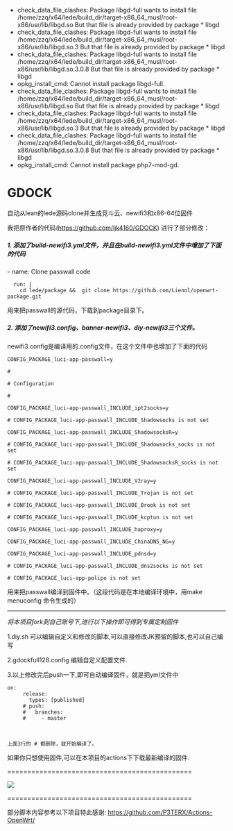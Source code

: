 * check_data_file_clashes: Package libgd-full wants to install file /home/zzq/x64/lede/build_dir/target-x86_64_musl/root-x86/usr/lib/libgd.so
	But that file is already provided by package  * libgd
 * check_data_file_clashes: Package libgd-full wants to install file /home/zzq/x64/lede/build_dir/target-x86_64_musl/root-x86/usr/lib/libgd.so.3
	But that file is already provided by package  * libgd
 * check_data_file_clashes: Package libgd-full wants to install file /home/zzq/x64/lede/build_dir/target-x86_64_musl/root-x86/usr/lib/libgd.so.3.0.8
	But that file is already provided by package  * libgd
 * opkg_install_cmd: Cannot install package libgd-full.
 * check_data_file_clashes: Package libgd-full wants to install file /home/zzq/x64/lede/build_dir/target-x86_64_musl/root-x86/usr/lib/libgd.so
	But that file is already provided by package  * libgd
 * check_data_file_clashes: Package libgd-full wants to install file /home/zzq/x64/lede/build_dir/target-x86_64_musl/root-x86/usr/lib/libgd.so.3
	But that file is already provided by package  * libgd
 * check_data_file_clashes: Package libgd-full wants to install file /home/zzq/x64/lede/build_dir/target-x86_64_musl/root-x86/usr/lib/libgd.so.3.0.8
	But that file is already provided by package  * libgd
 * opkg_install_cmd: Cannot install package php7-mod-gd.


# GDOCK
自动从lean的lede源码clone并生成竞斗云、newifi3和x86-64位固件

我把原作者的代码(https://github.com/ljk4160/GDOCK) 进行了部分修改：
##### 1. 添加了build-newifi3.yml文件，并且在build-newifi3.yml文件中增加了下面的代码

\- name: Clone passwall code

      run: |
        cd lede/package &&  git clone https://github.com/Lienol/openwrt-package.git

  用来把passwall的源代码，下载到package目录下。

##### 2. 添加了newifi3.config、banner-newifi3、diy-newifi3三个文件。
   newifi3.config是编译用的.config文件，在这个文件中也增加了下面的代码
```
CONFIG_PACKAGE_luci-app-passwall=y

#

# Configuration

#

CONFIG_PACKAGE_luci-app-passwall_INCLUDE_ipt2socks=y

# CONFIG_PACKAGE_luci-app-passwall_INCLUDE_Shadowsocks is not set

CONFIG_PACKAGE_luci-app-passwall_INCLUDE_ShadowsocksR=y

# CONFIG_PACKAGE_luci-app-passwall_INCLUDE_Shadowsocks_socks is not set

# CONFIG_PACKAGE_luci-app-passwall_INCLUDE_ShadowsocksR_socks is not set

CONFIG_PACKAGE_luci-app-passwall_INCLUDE_V2ray=y

# CONFIG_PACKAGE_luci-app-passwall_INCLUDE_Trojan is not set

# CONFIG_PACKAGE_luci-app-passwall_INCLUDE_Brook is not set

# CONFIG_PACKAGE_luci-app-passwall_INCLUDE_kcptun is not set

CONFIG_PACKAGE_luci-app-passwall_INCLUDE_haproxy=y

CONFIG_PACKAGE_luci-app-passwall_INCLUDE_ChinaDNS_NG=y

CONFIG_PACKAGE_luci-app-passwall_INCLUDE_pdnsd=y

# CONFIG_PACKAGE_luci-app-passwall_INCLUDE_dns2socks is not set

# CONFIG_PACKAGE_luci-app-polipo is not set
```
  用来把passwall编译到固件中。（这段代码是在本地编译环境中，用make menuconfig 命令生成的）


---


*将本项目fork到自己账号下,进行以下操作即可得到专属定制固件*

1.diy.sh
可以编辑自定义和修改的脚本,可以直接修改JK预留的脚本,也可以自己编写

2.gdockfull128.config
编辑自定义配置文件.

3.以上修改完后push一下,即可自动编译固件，就是把yml文件中

```
on:
     release:
       types: [published]
     # push:  
     #   branches:
     #     - master



上面3行的 # 都删除，就开始编译了。
```

如果你只想使用固件,可以在本项目的actions下下载最新编译的固件.

==============================================

![](/screenshots/r619ac1.png)

==============================================

部分脚本内容参考以下项目特此感谢:
https://github.com/P3TERX/Actions-OpenWrt/

